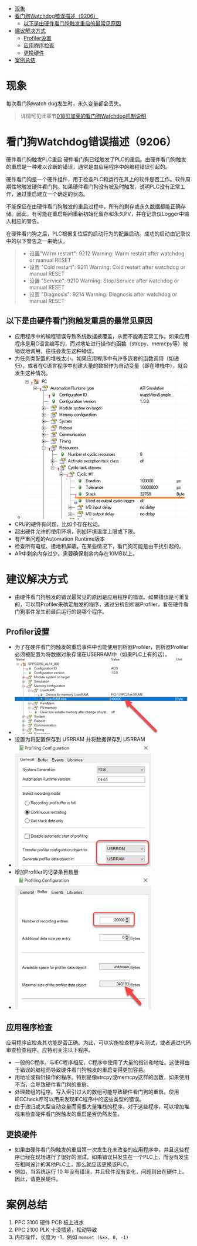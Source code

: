 
- [现象](#%E7%8E%B0%E8%B1%A1)
- [看门狗Watchdog错误描述（9206）](#%E7%9C%8B%E9%97%A8%E7%8B%97watchdog%E9%94%99%E8%AF%AF%E6%8F%8F%E8%BF%B09206)
	- [以下是由硬件看门狗触发重启的最常见原因](#%E4%BB%A5%E4%B8%8B%E6%98%AF%E7%94%B1%E7%A1%AC%E4%BB%B6%E7%9C%8B%E9%97%A8%E7%8B%97%E8%A7%A6%E5%8F%91%E9%87%8D%E5%90%AF%E7%9A%84%E6%9C%80%E5%B8%B8%E8%A7%81%E5%8E%9F%E5%9B%A0)
- [建议解决方式](#%E5%BB%BA%E8%AE%AE%E8%A7%A3%E5%86%B3%E6%96%B9%E5%BC%8F)
	- [Profiler设置](#profiler%E8%AE%BE%E7%BD%AE)
	- [应用程序检查](#%E5%BA%94%E7%94%A8%E7%A8%8B%E5%BA%8F%E6%A3%80%E6%9F%A5)
	- [更换硬件](#%E6%9B%B4%E6%8D%A2%E7%A1%AC%E4%BB%B6)
- [案例总结](#%E6%A1%88%E4%BE%8B%E6%80%BB%E7%BB%93)

# 现象
每次看门狗watch dog发生时，永久变量都会丢失。

> 详情可见此章节[018贝加莱的看门狗Watchdog机制说明](../B02_技术_AutomationRuntime/018贝加莱的看门狗Watchdog机制说明.md)

# 看门狗Watchdog错误描述（9206） 
硬件看门狗触发PLC重启
硬件看门狗已经触发了PLC的重启。由硬件看门狗触发的重启是一种难以诊断的错误，通常是由应用程序中的编程错误引起的。

硬件看门狗是一个硬件组件，用于检查PLC和运行在其上的软件是否工作。软件周期性地触发硬件看门狗。如果硬件看门狗没有被及时触发，说明PLC没有正常工作，通过重启建立一个确定的状态。

不能保证在由硬件看门狗触发的重启过程中，所有的剩存或永久数据都能正确存储。因此，有可能在重启期间重新初始化留存和永久PV，并在记录仪Logger中输入相应的警告。

在硬件看门狗之后，PLC根据复位后的启动行为的配置启动。成功的启动由记录仪中的以下警告之一来确认。 
> -   设置"Warm restart": 9212 Warning: Warm restart after watchdog or manual RESET
> -   设置 "Cold restart": 9211 Warning: Cold restart after watchdog or manual RESET
> -   设置 "Service": 9210 Warning: Stop/Service after watchdog or manual RESET
> -   设置 "Diagnosis": 9214 Warning: Diagnosis after watchdog or manual RESET

## 以下是由硬件看门狗触发重启的最常见原因
- 应用程序中的编程错误导致系统数据被覆盖，从而不能再正常工作。如果应用程序是用C语言编写的，而对地址进行操作的函数（strcpy、memcpy等）被错误地调用，往往会发生这种错误。
- 为任务类配置的堆栈太小。如果应用程序中有许多嵌套的函数调用（如递归），或者在C语言程序中创建大量的数据作为自动变量（即在堆栈中），就会发生这种情况。
    - ![](FILES/9206%20ERR_RST_WATCHDOG/image-20221208163258960.png)
- CPU的硬件有问题，比如卡存在松动。
- 超出硬件允许的使用环境，例如环境温度上限或下限。
- 有严重问题的Automation Runtime版本
- 检查所有电缆、接地和屏蔽。在某些情况下，看门狗可能是由干扰引起的。
- AR中剩余内存过少。需要确保剩余内存在10MB以上。

# 建议解决方式
- 由硬件看门狗触发的错误最常见的原因是应用程序的错误。如果错误是可重复的，可以用Profiler来确定触发的程序，通过分析剖析器Profiler，看在硬件看门狗事件发生前最后运行的是哪个程序。
## Profiler设置
- 为了在硬件看门狗触发的重启事件中也能使用剖析器Profiler，剖析器Profiler必须被配置为将数据对象存储在USERRAM中（如果PLC上有的话）。
- ![](FILES/9206%20ERR_RST_WATCHDOG/image-20221208162352384.png)
- 设置为将配置保存到 USRRAM 并将数据保存到 USRRAM
- ![](FILES/9206%20ERR_RST_WATCHDOG/image-20221208162730509.png)
- 增加Profiler的记录条目数量
- ![](FILES/9206%20ERR_RST_WATCHDOG/image-20221208162750667.png)
## 应用程序检查
应用程序应检查其功能是否正确。为此，可以实施检查程序和测试，或者通过代码审查检查程序。应特别关注以下程序。
- 一般的C程序。与IEC程序相反，C程序中使用了大量的指针和地址。这使得由于错误的编程而导致硬件看门狗触发的重启变得更加容易。
- 用地址或指针操作的程序。特别是像strcpy或memcpy这样的函数，如果使用不当，会导致硬件看门狗的重启。
- 处理数组的程序。写入索引过大的数组可能导致硬件看门狗的重启。使用IECCheck库可以用来发现IEC程序中的这些类型的错误。
- 由于递归或大型自动变量而需要大量堆栈的程序。对于这些程序，可以增加堆栈来检查硬件看门狗触发的重启是否仍然发生。

## 更换硬件
- 如果由硬件看门狗触发的重启第一次发生在未改变的应用程序中，并且这些程序已经在现场进行了很好的测试，如果错误只发生在一个PLC上，而没有发生在相同设计的其他PLC上，那么就应该更换该PLC。
- 例如，当系统运行 10 年没有错误，并且软件没有变化，问题则出在硬件上。  因此，请更换硬件。


# 案例总结
1. PPC 3100 硬件 PCB 板上进水
2. PPC 2100 PLK 卡没插紧，松动导致
3. 内存操作，长度为 -1，例如 ` memset (&xx, 0, -1) ` 